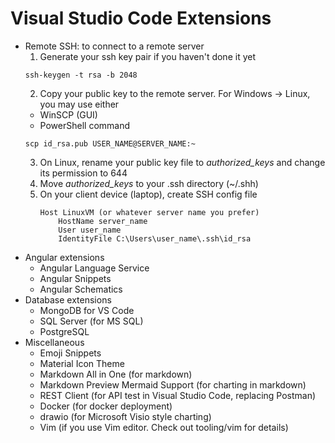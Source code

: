# Visual Studio Code Extensions
- Remote SSH: to connect to a remote server
	1. Generate your ssh key pair if you haven't done it yet
	<pre class="command-line"><code>ssh-keygen -t rsa -b 2048</code></pre>
	2. Copy your public key to the remote server. For Windows &rarr; Linux, you may use either
	- WinSCP (GUI)
	- PowerShell command
	<pre class="command-line"><code>scp id_rsa.pub USER_NAME@SERVER_NAME:~</code></pre>
	3. On Linux, rename your public key file to *authorized_keys* and change its permission to 644
	4. Move *authorized_keys* to your .ssh directory (~/.shh)
	5. On your client device (laptop), create SSH config file
		```
		Host LinuxVM (or whatever server name you prefer)
			HostName server_name
			User user_name
			IdentityFile C:\Users\user_name\.ssh\id_rsa
		```
- Angular extensions
	- Angular Language Service
	- Angular Snippets
	- Angular Schematics
- Database extensions
	- MongoDB for VS Code
	- SQL Server (for MS SQL)
	- PostgreSQL
- Miscellaneous
	- Emoji Snippets
	- Material Icon Theme
	- Markdown All in One (for markdown)
	- Markdown Preview Mermaid Support (for charting in markdown)
	- REST Client (for API test in Visual Studio Code, replacing Postman)
	- Docker (for docker deployment)
	- drawio (for Microsoft Visio style charting)
	- Vim (if you use Vim editor. Check out tooling/vim for details)


